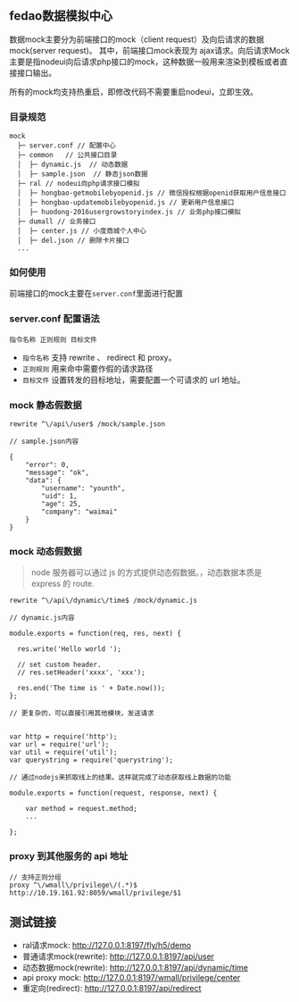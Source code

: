 ## fedao数据模拟中心

数据mock主要分为前端接口的mock（client request）及向后请求的数据mock(server request)。
其中，前端接口mock表现为 ajax请求。向后请求Mock主要是指nodeui向后请求php接口的mock，这种数据一般用来渲染到模板或者直接接口输出。

所有的mock均支持热重启，即修改代码不需要重启nodeui，立即生效。

### 目录规范

```
mock
  ├─ server.conf // 配置中心  
  ├─ common   // 公共接口目录
  │  ├─ dynamic.js  // 动态数据
  │  ├─ sample.json  // 静态json数据
  ├─ ral // nodeui向php请求接口模拟
  │  ├─ hongbao-getmobilebyopenid.js // 微信授权根据openid获取用户信息接口  
  │  ├─ hongbao-updatemobilebyopenid.js // 更新用户信息接口  
  │  ├─ huodong-2016usergrowstoryindex.js // 业务php接口模拟  
  ├─ dumall // 业务接口
  │  ├─ center.js // 小度商城个人中心
  │  ├─ del.json // 删除卡片接口
  ...
```

### 如何使用

前端接口的mock主要在`server.conf`里面进行配置
    
### server.conf 配置语法

    指令名称 正则规则 目标文件
    
- `指令名称` 支持 rewrite 、 redirect 和 proxy。
- `正则规则` 用来命中需要作假的请求路径
- `目标文件` 设置转发的目标地址，需要配置一个可请求的 url 地址。

### mock 静态假数据


```
rewrite ^\/api\/user$ /mock/sample.json

// sample.json内容

{
    "error": 0,
    "message": "ok",
    "data": {
        "username": "younth",
        "uid": 1,
        "age": 25,
        "company": "waimai"
    }
}
```

### mock 动态假数据

> node 服务器可以通过 js 的方式提供动态假数据。，动态数据本质是 express 的 route.


```
rewrite ^\/api\/dynamic\/time$ /mock/dynamic.js

// dynamic.js内容

module.exports = function(req, res, next) {

  res.write('Hello world ');

  // set custom header.
  // res.setHeader('xxxx', 'xxx');

  res.end('The time is ' + Date.now());
};

// 更复杂的，可以直接引用其他模块，发送请求


var http = require('http');
var url = require('url');
var util = require('util');
var querystring = require('querystring');

// 通过nodejs来抓取线上的结果。这样就完成了动态获取线上数据的功能

module.exports = function(request, response, next) {

    var method = request.method;
    ...

};

```

### proxy 到其他服务的 api 地址

    // 支持正则分组
    proxy ^\/wmall\/privilege\/(.*)$  http://10.19.161.92:8059/wmall/privilege/$1

  ## 测试链接

- ral请求mock: http://127.0.0.1:8197/fly/h5/demo
- 普通请求mock(rewrite): http://127.0.0.1:8197/api/user
- 动态数据mock(rewrite): http://127.0.0.1:8197/api/dynamic/time
- api proxy mock: http://127.0.0.1:8197/wmall/privilege/center
- 重定向(redirect): http://127.0.0.1:8197/api/redirect
